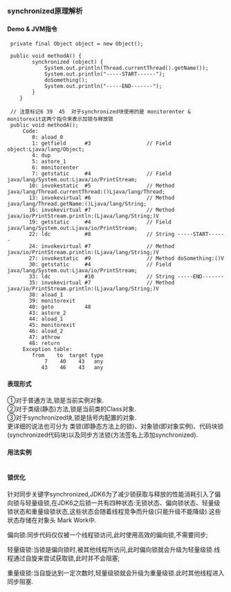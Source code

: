 ### synchronized原理解析

#### Demo & JVM指令
```
 private final Object object = new Object();

 public void methodA() {
        synchronized (object) {
            System.out.println(Thread.currentThread().getName());
            System.out.println("-----START------");
            doSomething();
            System.out.println("-----END-------");
        }
    }
 
 // 注意标记6 39  45  对于synchronized块使用的是 monitorenter & monitorexit这两个指令来表示加锁与释放锁  
 public void methodA();
     Code:
        0: aload_0
        1: getfield      #3                  // Field object:Ljava/lang/Object;
        4: dup
        5: astore_1
        6: monitorenter
        7: getstatic     #4                  // Field java/lang/System.out:Ljava/io/PrintStream;
       10: invokestatic  #5                  // Method java/lang/Thread.currentThread:()Ljava/lang/Thread;
       13: invokevirtual #6                  // Method java/lang/Thread.getName:()Ljava/lang/String;
       16: invokevirtual #7                  // Method java/io/PrintStream.println:(Ljava/lang/String;)V
       19: getstatic     #4                  // Field java/lang/System.out:Ljava/io/PrintStream;
       22: ldc           #8                  // String -----START------
       24: invokevirtual #7                  // Method java/io/PrintStream.println:(Ljava/lang/String;)V
       27: invokestatic  #9                  // Method doSomething:()V
       30: getstatic     #4                  // Field java/lang/System.out:Ljava/io/PrintStream;
       33: ldc           #10                 // String -----END-------
       35: invokevirtual #7                  // Method java/io/PrintStream.println:(Ljava/lang/String;)V
       38: aload_1
       39: monitorexit
       40: goto          48
       43: astore_2
       44: aload_1
       45: monitorexit
       46: aload_2
       47: athrow
       48: return
     Exception table:
        from    to  target type
            7    40    43   any
           43    46    43   any   
```

#### 表现形式  

①对于普通方法,锁是当前实例对象.    
②对于类级(静态)方法,锁是当前类的Class对象.    
③对于synchronized块,锁是括号内配置的对象.  
更详细的说法也可分为 类锁(即静态方法上的锁)、对象锁(即对象实例)、代码块锁(synchronized代码块)以及同步方法锁(方法签名上添加synchronized).
  
#### 用法实例  
```
```
  
#### 锁优化  

针对同步关键字synchronized,JDK6为了减少锁获取与释放的性能消耗引入了偏向锁与轻量级锁,在JDK6之后锁一共有四种状态:无锁状态、偏向锁状态、轻量级锁状态和重量级锁状态,这些状态会随着线程竞争而升级(只能升级不能降级).这些状态存储在对象头 Mark Work中.    

偏向锁:同步代码仅仅被一个线程锁访问,此时使用高效的偏向锁,不需要同步;    

轻量级锁:当锁是偏向锁时,被其他线程所访问,此时偏向锁就会升级为轻量级锁.线程通过自旋来尝试获取锁,此时并不会阻塞;    

重量级锁:当自旋达到一定次数时,轻量级锁就会升级为重量级锁.此时其他线程进入同步阻塞.    
  
  


